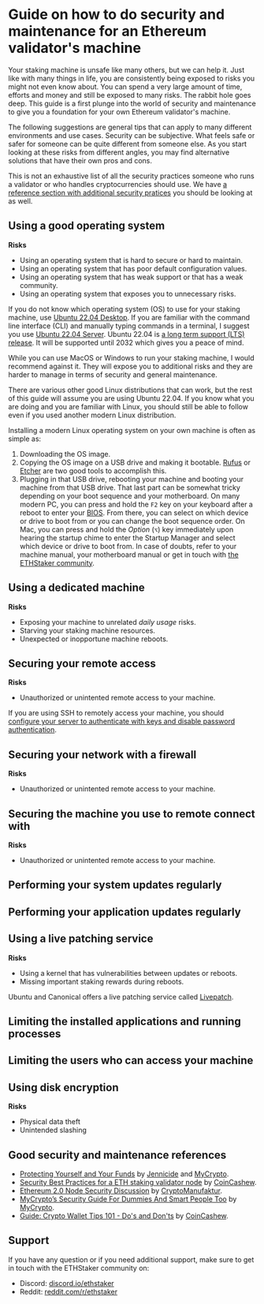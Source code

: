 # Guide on how to do security and maintenance for an Ethereum validator's machine

Your staking machine is unsafe like many others, but we can help it. Just like with many things in life, you are consistently being exposed to risks you might not even know about. You can spend a very large amount of time, efforts and money and still be exposed to many risks. The rabbit hole goes deep. This guide is a first plunge into the world of security and maintenance to give you a foundation for your own Ethereum validator's machine.

The following suggestions are general tips that can apply to many different environments and use cases. Security can be subjective. What feels safe or safer for someone can be quite different from someone else. As you start looking at these risks from different angles, you may find alternative solutions that have their own pros and cons.

This is not an exhaustive list of all the security practices someone who runs a validator or who handles cryptocurrencies should use. We have [a reference section with additional security pratices](#good-security-and-maintenance-references) you should be looking at as well.

## Using a good operating system

**Risks**

* Using an operating system that is hard to secure or hard to maintain.
* Using an operating system that has poor default configuration values.
* Using an operating system that has weak support or that has a weak community.
* Using an operating system that exposes you to unnecessary risks.

If you do not know which operating system (OS) to use for your staking machine, use [Ubuntu 22.04 Desktop](https://ubuntu.com/download/desktop). If you are familiar with the command line interface (CLI) and manually typing commands in a terminal, I suggest you use [Ubuntu 22.04 Server](https://ubuntu.com/download/server). Ubuntu 22.04 is [a long term support (LTS) release](https://ubuntu.com/blog/what-is-an-ubuntu-lts-release). It will be supported until 2032 which gives you a peace of mind.

While you can use MacOS or Windows to run your staking machine, I would recommend against it. They will expose you to additional risks and they are harder to manage in terms of security and general maintenance.

There are various other good Linux distributions that can work, but the rest of this guide will assume you are using Ubuntu 22.04. If you know what you are doing and you are familiar with Linux, you should still be able to follow even if you used another modern Linux distribution.

Installing a modern Linux operating system on your own machine is often as simple as:

1. Downloading the OS image.
2. Copying the OS image on a USB drive and making it bootable. [Rufus](https://rufus.ie/en/) or [Etcher](https://www.balena.io/etcher/) are two good tools to accomplish this.
3. Plugging in that USB drive, rebooting your machine and booting your machine from that USB drive. That last part can be somewhat tricky depending on your boot sequence and your motherboard. On many modern PC, you can press and hold the `F2` key on your keyboard after a reboot to enter your [BIOS](https://en.wikipedia.org/wiki/BIOS). From there, you can select on which device or drive to boot from or you can change the boot sequence order. On Mac, you can press and hold the *Option* (`⌥`) key immediately upon hearing the startup chime to enter the Startup Manager and select which device or drive to boot from. In case of doubts, refer to your machine manual, your motherboard manual or get in touch with [the ETHStaker community](#support).

## Using a dedicated machine

**Risks**

* Exposing your machine to unrelated *daily usage* risks.
* Starving your staking machine resources.
* Unexpected or inopportune machine reboots.

## Securing your remote access

**Risks**

* Unauthorized or unintented remote access to your machine.

If you are using SSH to remotely access your machine, you should [configure your server to authenticate with keys and disable password authentication](https://www.digitalocean.com/community/tutorials/how-to-configure-ssh-key-based-authentication-on-a-linux-server).

## Securing your network with a firewall

**Risks**

* Unauthorized or unintented remote access to your machine.

## Securing the machine you use to remote connect with

**Risks**

* Unauthorized or unintented remote access to your machine.

## Performing your system updates regularly

## Performing your application updates regularly

## Using a live patching service

**Risks**

* Using a kernel that has vulnerabilities between updates or reboots.
* Missing important staking rewards during reboots.

Ubuntu and Canonical offers a live patching service called [Livepatch](https://ubuntu.com/security/livepatch).

## Limiting the installed applications and running processes

## Limiting the users who can access your machine

## Using disk encryption

**Risks**

* Physical data theft
* Unintended slashing

## Good security and maintenance references

* [Protecting Yourself and Your Funds](https://support.mycrypto.com/staying-safe/protecting-yourself-and-your-funds) by [Jennicide](https://twitter.com/Jennicide) and [MyCrypto](https://mycrypto.com/).
* [Security Best Practices for a ETH staking validator node](https://www.coincashew.com/coins/overview-eth/guide-or-security-best-practices-for-a-eth2-validator-beaconchain-node) by [CoinCashew](https://www.coincashew.com/).
* [Ethereum 2.0 Node Security Discussion](https://youtu.be/hHtvCGlPz-o) by [CryptoManufaktur](https://www.cryptomanufaktur.io/).
* [MyCrypto’s Security Guide For Dummies And Smart People Too](https://blog.mycrypto.com/mycrypto-s-security-guide-for-dummies-and-smart-people-too) by [MyCrypto](https://mycrypto.com/).
* [Guide: Crypto Wallet Tips 101 - Do's and Don'ts](https://www.coincashew.com/wallets/guide-wallet-tips-101-dos-and-donts) by [CoinCashew](https://www.coincashew.com/).

## Support

If you have any question or if you need additional support, make sure to get in touch with the ETHStaker community on:

* Discord: [discord.io/ethstaker](https://discord.io/ethstaker)
* Reddit: [reddit.com/r/ethstaker](https://www.reddit.com/r/ethstaker/)